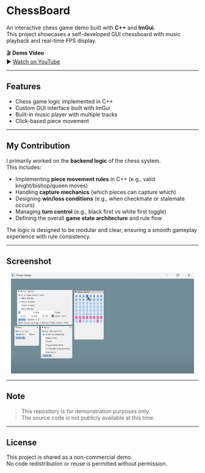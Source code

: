# ChessBoard

An interactive chess game demo built with **C++** and **ImGui**.  
This project showcases a self-developed GUI chessboard with music playback and real-time FPS display.

🎬 **Demo Video**  
▶️ [Watch on YouTube](https://www.youtube.com/watch?v=EJJQqNtspAE)

---

## Features

- Chess game logic implemented in C++
- Custom GUI interface built with ImGui
- Built-in music player with multiple tracks
- Click-based piece movement

---

## My Contribution

I primarily worked on the **backend logic** of the chess system.  
This includes:

- Implementing **piece movement rules** in C++ (e.g., valid knight/bishop/queen moves)
- Handling **capture mechanics** (which pieces can capture which)
- Designing **win/loss conditions** (e.g., when checkmate or stalemate occurs)
- Managing **turn control** (e.g., black first vs white first toggle)
- Defining the overall **game state architecture** and rule flow

The logic is designed to be modular and clear, ensuring a smooth gameplay experience with rule consistency.

---

## Screenshot

<p align="center">
  <img src="https://github.com/tongyu0924/ChessBoard/blob/main/demo_image.png?raw=true" width="480" />
</p>

---

## Note

> This repository is for demonstration purposes only.  
> The source code is not publicly available at this time.

---

## License

This project is shared as a non-commercial demo.  
No code redistribution or reuse is permitted without permission.

